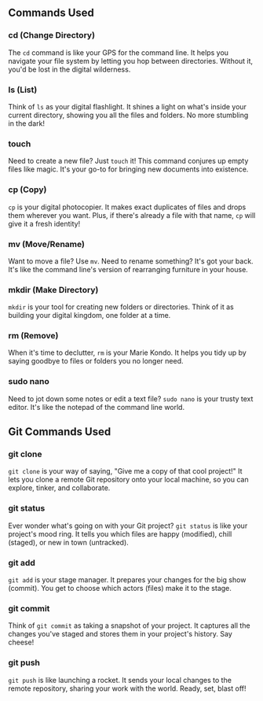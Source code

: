 ## Commands Used

### cd (Change Directory)
The `cd` command is like your GPS for the command line. It helps you navigate your file system by letting you hop between directories. Without it, you'd be lost in the digital wilderness.

### ls (List)
Think of `ls` as your digital flashlight. It shines a light on what's inside your current directory, showing you all the files and folders. No more stumbling in the dark!

### touch
Need to create a new file? Just `touch` it! This command conjures up empty files like magic. It's your go-to for bringing new documents into existence.

### cp (Copy)
`cp` is your digital photocopier. It makes exact duplicates of files and drops them wherever you want. Plus, if there's already a file with that name, `cp` will give it a fresh identity!

### mv (Move/Rename)
Want to move a file? Use `mv`. Need to rename something? It's got your back. It's like the command line's version of rearranging furniture in your house.

### mkdir (Make Directory)
`mkdir` is your tool for creating new folders or directories. Think of it as building your digital kingdom, one folder at a time.

### rm (Remove)
When it's time to declutter, `rm` is your Marie Kondo. It helps you tidy up by saying goodbye to files or folders you no longer need.

### sudo nano
Need to jot down some notes or edit a text file? `sudo nano` is your trusty text editor. It's like the notepad of the command line world.

## Git Commands Used

### git clone
`git clone` is your way of saying, "Give me a copy of that cool project!" It lets you clone a remote Git repository onto your local machine, so you can explore, tinker, and collaborate.

### git status
Ever wonder what's going on with your Git project? `git status` is like your project's mood ring. It tells you which files are happy (modified), chill (staged), or new in town (untracked).

### git add
`git add` is your stage manager. It prepares your changes for the big show (commit). You get to choose which actors (files) make it to the stage.

### git commit
Think of `git commit` as taking a snapshot of your project. It captures all the changes you've staged and stores them in your project's history. Say cheese!

### git push
`git push` is like launching a rocket. It sends your local changes to the remote repository, sharing your work with the world. Ready, set, blast off!



